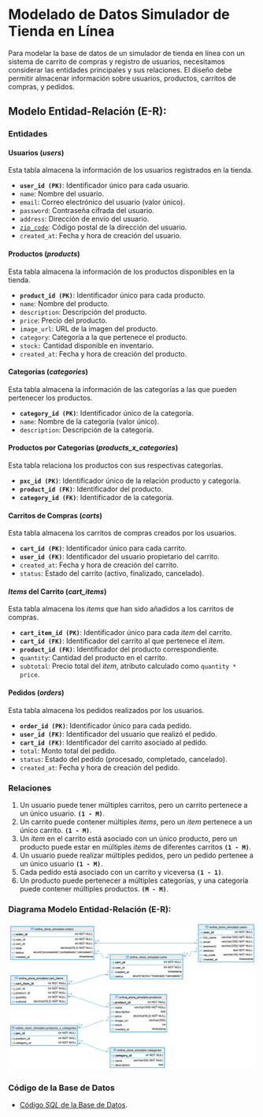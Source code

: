 # Modelado de Datos Simulador de Tienda en Línea

Para modelar la base de datos de un simulador de tienda en línea con un sistema de carrito de compras y registro de usuarios, necesitamos considerar las entidades principales y sus relaciones. El diseño debe permitir almacenar información sobre usuarios, productos, carritos de compras, y pedidos.

## Modelo Entidad-Relación (E-R):

### Entidades

#### Usuarios (_users_)

Esta tabla almacena la información de los usuarios registrados en la tienda.

- **`user_id (PK)`**: Identificador único para cada usuario.
- `name`: Nombre del usuario.
- `email`: Correo electrónico del usuario (valor único).
- `password`: Contraseña cifrada del usuario.
- `address`: Dirección de envío del usuario.
- [`zip_code`](https://worldpostalcode.com): Código postal de la dirección del usuario.
- `created_at`: Fecha y hora de creación del usuario.

#### Productos (_products_)

Esta tabla almacena la información de los productos disponibles en la tienda.

- **`product_id (PK)`**: Identificador único para cada producto.
- `name`: Nombre del producto.
- `description`: Descripción del producto.
- `price`: Precio del producto.
- `image_url`: URL de la imagen del producto.
- `category`: Categoría a la que pertenece el producto.
- `stock:` Cantidad disponible en inventario.
- `created_at`: Fecha y hora de creación del producto.

#### Categorías (_categories_)

Esta tabla almacena la información de las categorías a las que pueden pertenecer los productos.

- **`category_id (PK)`**: Identificador único de la categoría.
- `name`: Nombre de la categoría (valor único).
- `description`: Descripción de la categoría.

#### Productos por Categorías (_products_x_categories_)

Esta tabla relaciona los productos con sus respectivas categorías.

- **`pxc_id (PK)`**: Identificador único de la relación producto y categoría.
- **`product_id (FK)`**: Identificador del producto.
- **`category_id (FK)`**: Identificador de la categoría.

#### Carritos de Compras (_carts_)

Esta tabla almacena los carritos de compras creados por los usuarios.

- **`cart_id (PK)`**: Identificador único para cada carrito.
- **`user_id (FK)`**: Identificador del usuario propietario del carrito.
- `created_at`: Fecha y hora de creación del carrito.
- `status`: Estado del carrito (activo, finalizado, cancelado).

#### _Items_ del Carrito (_cart_items_)

Esta tabla almacena los _items_ que han sido añadidos a los carritos de compras.

- **`cart_item_id (PK)`**: Identificador único para cada _item_ del carrito.
- **`cart_id (FK)`**: Identificador del carrito al que pertenece el _item_.
- **`product_id (FK)`**: Identificador del producto correspondiente.
- `quantity`: Cantidad del producto en el carrito.
- `subtotal`: Precio total del _item_, atributo calculado como `quantity * price`.

#### Pedidos (_orders_)

Esta tabla almacena los pedidos realizados por los usuarios.

- **`order_id (PK)`**: Identificador único para cada pedido.
- **`user_id (FK)`**: Identificador del usuario que realizó el pedido.
- **`cart_id (FK)`**: Identificador del carrito asociado al pedido.
- `total`: Monto total del pedido.
- `status`: Estado del pedido (procesado, completado, cancelado).
- `created_at`: Fecha y hora de creación del pedido.

### Relaciones

1. Un usuario puede tener múltiples carritos, pero un carrito pertenece a un único usuario. **`(1 - M)`**.
1. Un carrito puede contener múltiples _items_, pero un _item_ pertenece a un único carrito. **`(1 - M)`**.
1. Un _item_ en el carrito está asociado con un único producto, pero un producto puede estar en múltiples _items_ de diferentes carritos **`(1 - M)`**.
1. Un usuario puede realizar múltiples pedidos, pero un pedido pertenee a un único usuario **`(1 - M)`**.
1. Cada pedido está asociado con un carrito y viceversa **`(1 - 1)`**.
1. Un producto puede pertenecer a múltiples categorías, y una categoría puede contener múltiples productos. **`(M - M)`**.

### Diagrama Modelo Entidad-Relación (E-R):

![Diagrama Modelo Entidad-Relación](./online_store_simulator.png)

### Código de la Base de Datos

- [Código _SQL_ de la Base de Datos](./p-9.sql).
